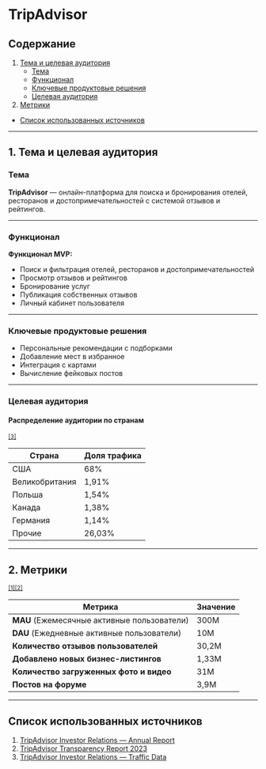# TripAdvisor

## Содержание
1. [Тема и целевая аудитория](#тема-и-целевая-аудитория)  
   - [Тема](#тема)  
   - [Функционал](#функционал)  
   - [Ключевые продуктовые решения](#ключевые-продуктовые-решения)  
   - [Целевая аудитория](#целевая-аудитория)  
2. [Метрики](#метрики)
- [Список использованных источников](#список-использованных-источников)

---

## 1. Тема и целевая аудитория

### Тема
**TripAdvisor** — онлайн-платформа для поиска и бронирования отелей, ресторанов и достопримечательностей с системой отзывов и рейтингов.

---

### Функционал

**Функционал MVP:**
- Поиск и фильтрация отелей, ресторанов и достопримечательностей
- Просмотр отзывов и рейтингов
- Бронирование услуг
- Публикация собственных отзывов
- Личный кабинет пользователя

---

### Ключевые продуктовые решения
- Персональные рекомендации с подборками
- Добавление мест в избранное
- Интеграция с картами
- Вычисление фейковых постов

---

### Целевая аудитория

#### Распределение аудитории по странам
<sup>[[3]](#3)</sup>

| **Страна**         | **Доля трафика** |
| ------------------ | ---------------- |
| США                | 68%              |
| Великобритания     | 1,91%            |
| Польша             | 1,54%            |
| Канада             | 1,38%            |
| Германия           | 1,14%            |
| Прочие             | 26,03%           |

---

## 2. Метрики
<sup>[[1]](#1)[[2]](#2)</sup>

| **Метрика**                              | **Значение** |
| ---------------------------------------- | ------------ |
| **MAU** (Ежемесячные активные пользователи) | 300M         |
| **DAU** (Ежедневные активные пользователи)  | 10M          |
| **Количество отзывов пользователей**     | 30,2M        |
| **Добавлено новых бизнес-листингов**     | 1,33M        |
| **Количество загруженных фото и видео**  | 31M          |
| **Постов на форуме**                     | 3,9M         |

---

## Список использованных источников

1. <a id="1"></a>[TripAdvisor Investor Relations — Annual Report](https://ir.tripadvisor.com/static-files/17e030f1-4d40-4b00-9115-06a00c7712a3)
2. <a id="2"></a>[TripAdvisor Transparency Report 2023](https://www.tripadvisor.com/TransparencyReport2023#group-section-Trends-and-Processes-Tkmr3mda9i)
3. <a id="3"></a>[TripAdvisor Investor Relations — Traffic Data](https://ir.tripadvisor.com/static-files/cd86498a-e550-46d5-befc-340781e6f42c)
